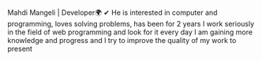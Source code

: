 Mahdi Mangeli | Developer🌍
✔ He is interested in computer and programming, loves solving problems, has been for 2 years
I work seriously in the field of web programming and look for it every day
I am gaining more knowledge and progress and I try to improve the quality of my work
to present

